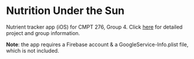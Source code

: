 # Nutrition Under the Sun

Nutrient tracker app (iOS) for CMPT 276, Group 4. Click [here](https://sites.google.com/view/group-number-04/home) for detailed project and group information.

**Note**: the app requires a Firebase account & a GoogleService-Info.plist file, which is not included.
